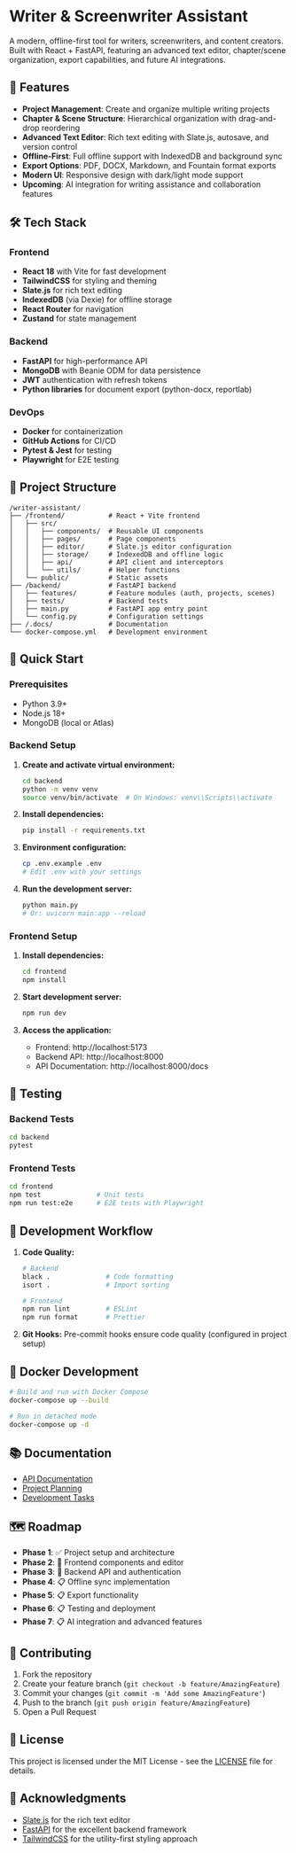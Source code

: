 # Writer & Screenwriter Assistant

A modern, offline-first tool for writers, screenwriters, and content creators. Built with React + FastAPI, featuring an advanced text editor, chapter/scene organization, export capabilities, and future AI integrations.

## 🎯 Features

- **Project Management**: Create and organize multiple writing projects
- **Chapter & Scene Structure**: Hierarchical organization with drag-and-drop reordering
- **Advanced Text Editor**: Rich text editing with Slate.js, autosave, and version control
- **Offline-First**: Full offline support with IndexedDB and background sync
- **Export Options**: PDF, DOCX, Markdown, and Fountain format exports
- **Modern UI**: Responsive design with dark/light mode support
- **Upcoming**: AI integration for writing assistance and collaboration features

## 🛠️ Tech Stack

### Frontend
- **React 18** with Vite for fast development
- **TailwindCSS** for styling and theming
- **Slate.js** for rich text editing
- **IndexedDB** (via Dexie) for offline storage
- **React Router** for navigation
- **Zustand** for state management

### Backend
- **FastAPI** for high-performance API
- **MongoDB** with Beanie ODM for data persistence
- **JWT** authentication with refresh tokens
- **Python libraries** for document export (python-docx, reportlab)

### DevOps
- **Docker** for containerization
- **GitHub Actions** for CI/CD
- **Pytest & Jest** for testing
- **Playwright** for E2E testing

## 📁 Project Structure

```
/writer-assistant/
├── /frontend/           # React + Vite frontend
│   ├── src/
│   │   ├── components/  # Reusable UI components
│   │   ├── pages/       # Page components
│   │   ├── editor/      # Slate.js editor configuration
│   │   ├── storage/     # IndexedDB and offline logic
│   │   ├── api/         # API client and interceptors
│   │   └── utils/       # Helper functions
│   └── public/          # Static assets
├── /backend/            # FastAPI backend
│   ├── features/        # Feature modules (auth, projects, scenes)
│   ├── tests/           # Backend tests
│   ├── main.py          # FastAPI app entry point
│   └── config.py        # Configuration settings
├── /.docs/              # Documentation
└── docker-compose.yml   # Development environment
```

## 🚀 Quick Start

### Prerequisites
- Python 3.9+
- Node.js 18+
- MongoDB (local or Atlas)

### Backend Setup

1. **Create and activate virtual environment:**
   ```bash
   cd backend
   python -m venv venv
   source venv/bin/activate  # On Windows: venv\\Scripts\\activate
   ```

2. **Install dependencies:**
   ```bash
   pip install -r requirements.txt
   ```

3. **Environment configuration:**
   ```bash
   cp .env.example .env
   # Edit .env with your settings
   ```

4. **Run the development server:**
   ```bash
   python main.py
   # Or: uvicorn main:app --reload
   ```

### Frontend Setup

1. **Install dependencies:**
   ```bash
   cd frontend
   npm install
   ```

2. **Start development server:**
   ```bash
   npm run dev
   ```

3. **Access the application:**
   - Frontend: http://localhost:5173
   - Backend API: http://localhost:8000
   - API Documentation: http://localhost:8000/docs

## 🧪 Testing

### Backend Tests
```bash
cd backend
pytest
```

### Frontend Tests
```bash
cd frontend
npm test              # Unit tests
npm run test:e2e      # E2E tests with Playwright
```

## 📝 Development Workflow

1. **Code Quality:**
   ```bash
   # Backend
   black .              # Code formatting
   isort .              # Import sorting
   
   # Frontend
   npm run lint         # ESLint
   npm run format       # Prettier
   ```

2. **Git Hooks:** Pre-commit hooks ensure code quality (configured in project setup)

## 🐳 Docker Development

```bash
# Build and run with Docker Compose
docker-compose up --build

# Run in detached mode
docker-compose up -d
```

## 📚 Documentation

- [API Documentation](/.docs/API.md)
- [Project Planning](/.docs/PLANNING.md)
- [Development Tasks](/.docs/TASKS.md)

## 🗺️ Roadmap

- **Phase 1**: ✅ Project setup and architecture
- **Phase 2**: 🚧 Frontend components and editor
- **Phase 3**: 🚧 Backend API and authentication
- **Phase 4**: 📋 Offline sync implementation
- **Phase 5**: 📋 Export functionality
- **Phase 6**: 📋 Testing and deployment
- **Phase 7**: 📋 AI integration and advanced features

## 🤝 Contributing

1. Fork the repository
2. Create your feature branch (`git checkout -b feature/AmazingFeature`)
3. Commit your changes (`git commit -m 'Add some AmazingFeature'`)
4. Push to the branch (`git push origin feature/AmazingFeature`)
5. Open a Pull Request

## 📄 License

This project is licensed under the MIT License - see the [LICENSE](LICENSE) file for details.

## 🙏 Acknowledgments

- [Slate.js](https://slatejs.org/) for the rich text editor
- [FastAPI](https://fastapi.tiangolo.com/) for the excellent backend framework
- [TailwindCSS](https://tailwindcss.com/) for the utility-first styling approach
